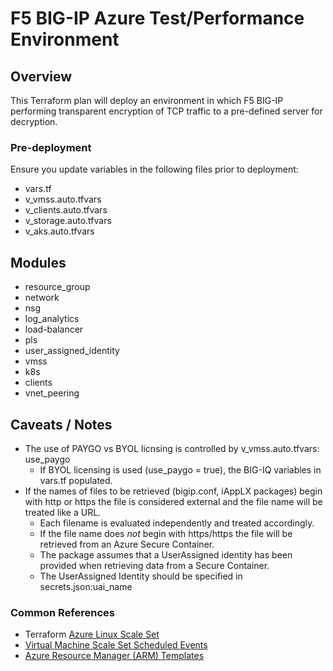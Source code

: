# F5 BIG-IP Azure Test/Performance Environment
## Overview
This Terraform plan will deploy an environment in which F5 BIG-IP performing transparent encryption 
of TCP traffic to a pre-defined server for decryption.

### Pre-deployment
Ensure you update variables in the following files prior to deployment:
- vars.tf
- v_vmss.auto.tfvars
- v_clients.auto.tfvars
- v_storage.auto.tfvars
- v_aks.auto.tfvars


## Modules
- resource_group
- network
- nsg
- log_analytics
- load-balancer
- pls
- user_assigned_identity
- vmss
- k8s
- clients
- vnet_peering

## Caveats / Notes
- The use of PAYGO vs BYOL licnsing is controlled by v_vmss.auto.tfvars: use_paygo
  - If BYOL licensing is used (use_paygo = true), the BIG-IQ variables in vars.tf populated.
- If the names of files to be retrieved (bigip.conf, iAppLX packages) begin with http or https the file is considered external and the file name will be treated like a URL.
  - Each filename is evaluated independently and treated accordingly.
  - If the file name does *not* begin with https/https the file will be retrieved from an Azure Secure Container.
  - The package assumes that a UserAssigned identity has been provided when retrieving data from a Secure Container.
  - The UserAssigned Identity should be specified in secrets.json:uai_name



### Common References
- Terraform [Azure Linux Scale Set](https://registry.terraform.io/providers/hashicorp/azurerm/latest/docs/resources/linux_virtual_machine_scale_set)
- [Virtual Machine Scale Set Scheduled Events](https://docs.microsoft.com/en-us/azure/virtual-machine-scale-sets/virtual-machine-scale-sets-terminate-notification)
- [Azure Resource Manager (ARM) Templates](https://docs.microsoft.com/en-us/azure/templates/#arm-template-structure)

